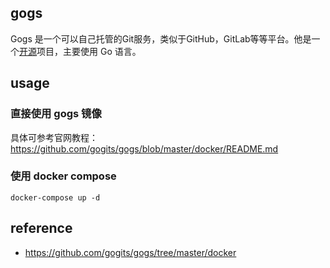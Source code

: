 ## gogs

Gogs 是一个可以自己托管的Git服务，类似于GitHub，GitLab等等平台。他是一个[开源](https://github.com/gogits/gogs)项目，主要使用 Go 语言。

## usage

### 直接使用 gogs 镜像

具体可参考官网教程：<https://github.com/gogits/gogs/blob/master/docker/README.md>

### 使用 docker compose

    docker-compose up -d


## reference

- <https://github.com/gogits/gogs/tree/master/docker>
